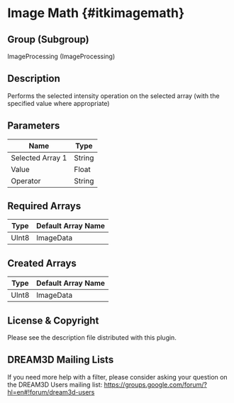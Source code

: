 Image Math {#itkimagemath}
=====

## Group (Subgroup) ##
ImageProcessing (ImageProcessing)


## Description ##
Performs the selected intensity operation on the selected array (with the specified value where appropriate)

## Parameters ##
| Name             | Type |
|------------------|------|
| Selected Array 1 | String |
| Value | Float|
| Operator | String |

## Required Arrays ##

| Type | Default Array Name | 
|------|--------------------|
| UInt8  | ImageData     |

## Created Arrays ##
| Type | Default Array Name | 
|------|--------------------|
| UInt8  | ImageData     |




## License & Copyright ##

Please see the description file distributed with this plugin.

## DREAM3D Mailing Lists ##

If you need more help with a filter, please consider asking your question on the DREAM3D Users mailing list:
https://groups.google.com/forum/?hl=en#!forum/dream3d-users




